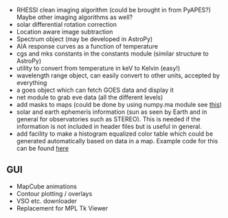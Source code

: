 * RHESSI clean imaging algorithm (could be brought in from PyAPES?) Maybe other imaging algorithms as well?
* solar differential rotation correction
* Location aware image subtraction
* Spectrum object (may be developed in AstroPy)
* AIA response curves as a function of temperature
* cgs and mks constants in the constants module (similar structure to AstroPy)
* utility to convert from temperature in keV to Kelvin (easy!)
* wavelength range object, can easily convert to other units, accepted by everything
* a goes object which can fetch GOES data and display it
* net module to grab eve data (all the different levels)
* add masks to maps (could be done by using numpy.ma module see [this](http://docs.scipy.org/doc/numpy/reference/maskedarray.generic.html#rationale))
* solar and earth ephemeris information (sun as seen by Earth and in general for observatories such as STEREO). This is needed if the information is not included in header files but is useful in general.
* add facility to make a histogram equalized color table which could be generated automatically based on data in a map. Example code for this can be found [here](http://stackoverflow.com/questions/5858902/histogram-equalization-of-matplotlib-color-tables)

## GUI
* MapCube animations
* Contour plotting / overlays
* VSO etc. downloader
* Replacement for MPL Tk Viewer

